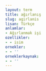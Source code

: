 ```yaml
---
layout: term
title: ağırlanış
slug: agirlanis
lisan: Türkçe
anlamlar:
- Ağırlanmak işi
ozellikler:
- - isim
ornekler:
- - ''
orneklerkaynak:
- - ''
---
```

